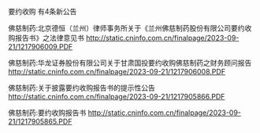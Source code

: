 要约收购 有4条新公告 

佛慈制药:北京德恒（兰州）律师事务所关于《兰州佛慈制药股份有限公司要约收购报告书》之法律意见书 http://static.cninfo.com.cn/finalpage/2023-09-21/1217906009.PDF 

佛慈制药:华龙证券股份有限公司关于甘肃国投要约收购佛慈制药之财务顾问报告 http://static.cninfo.com.cn/finalpage/2023-09-21/1217906008.PDF 

佛慈制药:关于披露要约收购报告书的提示性公告 http://static.cninfo.com.cn/finalpage/2023-09-21/1217905866.PDF 

佛慈制药:要约收购报告书 http://static.cninfo.com.cn/finalpage/2023-09-21/1217905865.PDF 

